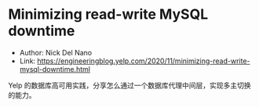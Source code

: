 # Minimizing read-write MySQL downtime 

* Author: Nick Del Nano 
* Link: https://engineeringblog.yelp.com/2020/11/minimizing-read-write-mysql-downtime.html

Yelp 的数据库高可用实践，分享怎么通过一个数据库代理中间层，实现多主切换的能力。